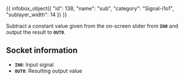 {{ infobox_object({
	"id": 138,
	"name": "sub",
	"category": "Signal-i1o1",
	"sublayer_width": 14
}) }}

Subtract a constant value given from the on-screen slider from **`IN0`** and output the result to **`OUT0`**.

## Socket information
- **`IN0`**: Input signal
- **`OUT0`**: Resulting output value